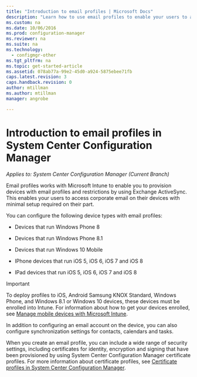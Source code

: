 ```yaml
---
title: "Introduction to email profiles | Microsoft Docs"
description: "Learn how to use email profiles to enable your users to access corporate email on their devices with minimal setup."
ms.custom: na
ms.date: 10/06/2016
ms.prod: configuration-manager
ms.reviewer: na
ms.suite: na
ms.technology:
  - configmgr-other
ms.tgt_pltfrm: na
ms.topic: get-started-article
ms.assetid: 078ab77a-99e2-45d0-a924-5875ebee71fb
caps.latest.revision: 3
caps.handback.revision: 0
author: mtillmanms.author: mtillmanmanager: angrobe

---
```

# Introduction to email profiles in System Center Configuration Manager*Applies to: System Center Configuration Manager (Current Branch)*
Email profiles works with  Microsoft Intune to enable you to provision devices with email profiles and restrictions by using Exchange ActiveSync. This enables your users to access corporate email on their devices with minimal setup required on their part.  

 You can configure the following device types with email profiles:  

-   Devices that run Windows Phone 8  

-   Devices that run Windows Phone 8.1  

-   Devices that run Windows  10 Mobile  

-   IPhone devices that run iOS 5, iOS 6, iOS 7 and iOS 8  

-   IPad devices that run iOS 5, iOS 6, iOS 7 and iOS 8  

> [!IMPORTANT]  
>  To deploy profiles to iOS, Android Samsung KNOX Standard, Windows Phone, and Windows 8.1 or Windows 10 devices, these devices must be enrolled into Intune. For information about how to get your devices enrolled, see [Manage mobile devices with Microsoft Intune](https://technet.microsoft.com/en-us/library/dn646962.aspx).  

 In addition to configuring an email account on the device, you can also configure synchronization settings for contacts, calendars and tasks.  

 When you create an email profile, you can include a wide range of security settings, including certificates for identity, encryption and signing that have been provisioned by using System Center Configuration Manager certificate profiles. For more information about certificate profiles, see [Certificate profiles in System Center Configuration Manager](emm-introduction-to-certificate-profiles.md).  
